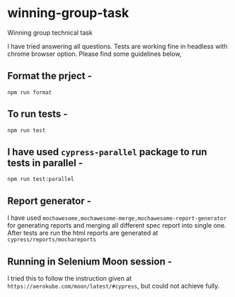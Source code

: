 # winning-group-task
Winning group technical task

I have tried answering all questions. Tests are working fine in headless with chrome browser option.
Please find some guidelines below,

## Format the prject - 
`npm run format`

## To run tests -
`npm run test`

## I have used `cypress-parallel` package to run tests in parallel - 
`npm run test:parallel`

## Report generator -
I have used `mochawesome,mochawesome-merge,mochawesome-report-generator` for generating reports and merging all different spec report into single one.
After tests are run the html reports are generated at `cypress/reports/mochareports`

## Running in Selenium Moon session -
I tried this to follow the instruction given at `https://aerokube.com/moon/latest/#cypress`, but could not achieve fully.
